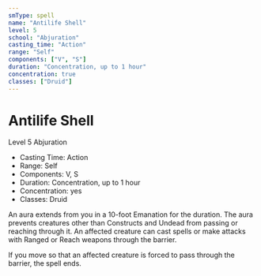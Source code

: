 ```yaml
---
smType: spell
name: "Antilife Shell"
level: 5
school: "Abjuration"
casting_time: "Action"
range: "Self"
components: ["V", "S"]
duration: "Concentration, up to 1 hour"
concentration: true
classes: ["Druid"]
---
```


# Antilife Shell
Level 5 Abjuration

- Casting Time: Action
- Range: Self
- Components: V, S
- Duration: Concentration, up to 1 hour
- Concentration: yes
- Classes: Druid

An aura extends from you in a 10-foot Emanation for the duration. The aura prevents creatures other than Constructs and Undead from passing or reaching through it. An affected creature can cast spells or make attacks with Ranged or Reach weapons through the barrier.

If you move so that an affected creature is forced to pass through the barrier, the spell ends.
